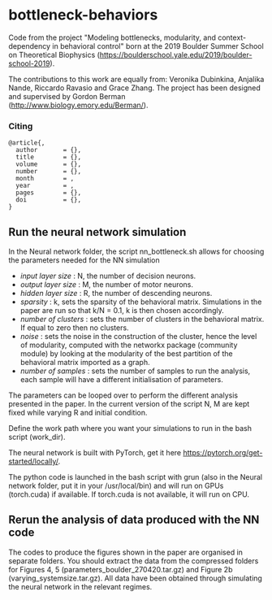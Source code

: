 # bottleneck-behaviors
Code from the project "Modeling bottlenecks, modularity, and context-dependency in behavioral control" born at the 2019 Boulder Summer School on Theoretical Biophysics (https://boulderschool.yale.edu/2019/boulder-school-2019). 

The contributions to this work are equally from: Veronika Dubinkina, Anjalika Nande, Riccardo Ravasio and Grace Zhang. The project has been designed and supervised by Gordon Berman (http://www.biology.emory.edu/Berman/).

### Citing
```
@article{,
  author       = {},
  title        = {},
  volume       = {},
  number       = {},
  month        = ,
  year         = ,
  pages        = {},
  doi          = {},
}
```

## Run the neural network simulation

In the Neural network folder, the script nn_bottleneck.sh allows for choosing the parameters needed for the NN simulation

- *input layer size*   : N, the number of decision neurons. 
- *output layer size*  : M, the number of motor neurons.
- *hidden layer size*  : R, the number of descending neurons.
- *sparsity*           : k, sets the sparsity of the behavioral matrix. Simulations in the paper are run so that k/N = 0.1, k is then chosen accordingly.
- *number of clusters* : sets the number of clusters in the behavioral matrix. If equal to zero then no clusters.
- *noise*              : sets the noise in the construction of the cluster, hence the level of modularity, computed with the networkx package (community module) by looking at the modularity of the best partition of the behavioral matrix imported as a graph.
- *number of samples*  : sets the number of samples to run the analysis, each sample will have a different initialisation of parameters.

The parameters can be looped over to perform the different analysis presented in the paper. In the current version of the script N, M are kept fixed while varying R and initial condition.

Define the work path where you want your simulations to run in the bash script (work_dir).

The neural network is built with PyTorch, get it here https://pytorch.org/get-started/locally/.

The python code is launched in the bash script with grun (also in the Neural network folder, put it in your /usr/local/bin) and will run on GPUs (torch.cuda) if available. If torch.cuda is not available, it will run on CPU.

## Rerun the analysis of data produced with the NN code

The codes to produce the figures shown in the paper are organised in separate folders. You should extract the data from the compressed folders for Figures 4, 5 (parameters_boulder_270420.tar.gz) and Figure 2b (varying_systemsize.tar.gz). All data have been obtained through simulating the neural network in the relevant regimes.
